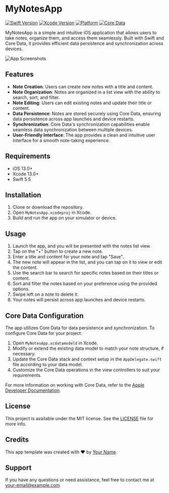 
# MyNotesApp

[![Swift Version](https://img.shields.io/badge/Swift-5.5-F16D39.svg?style=flat)](https://developer.apple.com/swift)
[![Xcode Version](https://img.shields.io/badge/Xcode-13.0-blue.svg?style=flat)](https://developer.apple.com/xcode)
[![Platform](https://img.shields.io/badge/platform-iOS-lightgrey.svg)](https://developer.apple.com/ios)
[![Core Data](https://img.shields.io/badge/Core%20Data-enabled-orange.svg)](https://developer.apple.com/documentation/coredata)

MyNotesApp is a simple and intuitive iOS application that allows users to take notes, organize them, and access them seamlessly. Built with Swift and Core Data, it provides efficient data persistence and synchronization across devices.

![App Screenshots](Screenshots.png)

## Features

- **Note Creation**: Users can create new notes with a title and content.
- **Note Organization**: Notes are organized in a list view with the ability to search, sort, and filter.
- **Note Editing**: Users can edit existing notes and update their title or content.
- **Data Persistence**: Notes are stored securely using Core Data, ensuring data persistence across app launches and device restarts.
- **Synchronization**: Core Data's synchronization capabilities enable seamless data synchronization between multiple devices.
- **User-Friendly Interface**: The app provides a clean and intuitive user interface for a smooth note-taking experience.

## Requirements

- iOS 13.0+
- Xcode 13.0+
- Swift 5.5

## Installation

1. Clone or download the repository.
2. Open `MyNotesApp.xcodeproj` in Xcode.
3. Build and run the app on your simulator or device.

## Usage

1. Launch the app, and you will be presented with the notes list view.
2. Tap on the "+" button to create a new note.
3. Enter a title and content for your note and tap "Save".
4. The new note will appear in the list, and you can tap on it to view or edit the content.
5. Use the search bar to search for specific notes based on their titles or content.
6. Sort and filter the notes based on your preference using the provided options.
7. Swipe left on a note to delete it.
8. Your notes will persist across app launches and device restarts.

## Core Data Configuration

The app utilizes Core Data for data persistence and synchronization. To configure Core Data for your project:

1. Open `MyNotesApp.xcdatamodeld` in Xcode.
2. Modify or extend the existing data model to match your note structure, if necessary.
3. Update the Core Data stack and context setup in the `AppDelegate.swift` file according to your data model.
4. Customize the Core Data operations in the view controllers to suit your requirements.

For more information on working with Core Data, refer to the [Apple Developer Documentation](https://developer.apple.com/documentation/coredata).

## License

This project is available under the MIT license. See the [LICENSE](LICENSE) file for more info.

## Credits

This app template was created with ❤️ by [Your Name](https://github.com/yourusername).

## Support

If you have any questions or need assistance, feel free to contact me at [your-email@example.com](mailto:your-email@example.com).
